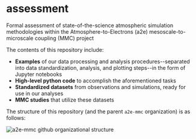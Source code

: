 # assessment
Formal assessment of state-of-the-science atmospheric simulation methodologies within the Atmosphere-to-Electrons (a2e) mesoscale-to-microscale coupling (MMC) project

The contents of this repository include:

- **Examples** of our data processing and analysis procedures--separated into data standardization, analysis, and plotting steps--in the form of Jupyter notebooks
- **High-level python code** to accomplish the aforementioned tasks
- **Standardized datasets** from observations and simulations, ready for use in our analyses
- **MMC studies** that utilize these datasets

The structure of this repository (and the parent `a2e-mmc` organization) is as follows:

![a2e-mmc github organizational structure](https://github.com/ewquon/assessment/raw/dev/a2e-mmc_org_structure.png)

